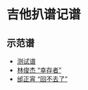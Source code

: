 # 吉他扒谱记谱

## 示范谱
* [测试谱](https://scai.github.io/tab-maker/public/)
* [林俊杰 “幸存者”](https://scai.github.io/tab-maker/public/index.html?tab=drifter&key=A)
* [邰正宵 “回不去了”](https://scai.github.io/tab-maker/public/index.html?tab=samuel-back&key=D)
